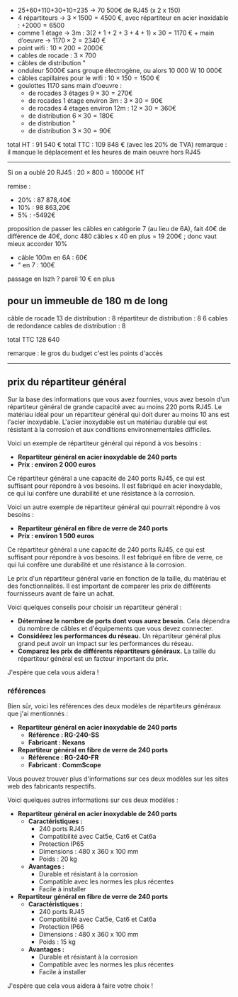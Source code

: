 - 25+60+110+30+10=235  -> 70 500€ de RJ45 (x 2 x 150)
- 4 répartiteurs -> $3 \times 1500= 4 500$ €, avec répartiteur en acier inoxidable : $+2000=6500$
- comme 1 étage -> 3m : $3(2+1+2+3+4+1) \times 30=1170$ € $+ \text{ main d'oeuvre}$ -> $1170 \times 2=2340$ €
- point wifi : $10 \times 200=2000$€
- cables de rocade : $3 \times 700$
- câbles de distribution "
- onduleur 5000€ sans groupe électrogène, ou alors 10 000 W 10 000€
- câbles capillaires pour le wifi : $10 \times 150=1500$ €
- goulottes 1170 sans main d'oeuvre :
	- de rocades 3 étages $9 \times 30=270$€
	- de rocades 1 étage environ 3m : $3 \times 30=90$€
	- de rocades 4 étages environ 12m : $12 \times 30=360$€
	- de distribution $6 \times 30=180$€
	- de distribution "
	- de distribution $3 \times 30=90$€

total HT : 91 540 €
total TTC : 109 848 € (avec les 20% de TVA)
remarque : il manque le déplacement et les heures de main oeuvre hors RJ45
___
Si on a oublé 20 RJ45 : $20 \times 800=16 000$€ HT

remise :
- 20% : 87 878,40€
- 10% : 98 863,20€
- 5% : -5492€

proposition de passer les câbles en catégorie 7 (au lieu de 6A), fait 40€ de différence de 40€, donc 480 câbles x 40 en plus = 19 200€ ; donc vaut mieux accorder 10%
- câble 100m en 6A : 60€
- " en 7 : 100€

passage en lszh ? pareil 10 € en plus

## pour un immeuble de 180 m de long
câble de rocade 13
de distribution : 8
répartiteur de distribution : 8
6 cables de redondance
cables de distribution : 8

total TTC 128 640

remarque : le gros du budget c'est les points d'accès
___
## prix du répartiteur général
Sur la base des informations que vous avez fournies, vous avez besoin d'un répartiteur général de grande capacité avec au moins 220 ports RJ45. Le matériau idéal pour un répartiteur général qui doit durer au moins 10 ans est l'acier inoxydable. L'acier inoxydable est un matériau durable qui est résistant à la corrosion et aux conditions environnementales difficiles.

Voici un exemple de répartiteur général qui répond à vos besoins :

- **Repartiteur général en acier inoxydable de 240 ports**
- **Prix : environ 2 000 euros**

Ce répartiteur général a une capacité de 240 ports RJ45, ce qui est suffisant pour répondre à vos besoins. Il est fabriqué en acier inoxydable, ce qui lui confère une durabilité et une résistance à la corrosion.

Voici un autre exemple de répartiteur général qui pourrait répondre à vos besoins :

- **Repartiteur général en fibre de verre de 240 ports**
- **Prix : environ 1 500 euros**

Ce répartiteur général a une capacité de 240 ports RJ45, ce qui est suffisant pour répondre à vos besoins. Il est fabriqué en fibre de verre, ce qui lui confère une durabilité et une résistance à la corrosion.

Le prix d'un répartiteur général varie en fonction de la taille, du matériau et des fonctionnalités. Il est important de comparer les prix de différents fournisseurs avant de faire un achat.

Voici quelques conseils pour choisir un répartiteur général :

- **Déterminez le nombre de ports dont vous aurez besoin.** Cela dépendra du nombre de câbles et d'équipements que vous devez connecter.
- **Considérez les performances du réseau.** Un répartiteur général plus grand peut avoir un impact sur les performances du réseau.
- **Comparez les prix de différents répartiteurs généraux.** La taille du répartiteur général est un facteur important du prix.

J'espère que cela vous aidera !
### références
Bien sûr, voici les références des deux modèles de répartiteurs généraux que j'ai mentionnés :

- **Repartiteur général en acier inoxydable de 240 ports**
    - **Référence : RG-240-SS**
    - **Fabricant : Nexans**
- **Repartiteur général en fibre de verre de 240 ports**
    - **Référence : RG-240-FR**
    - **Fabricant : CommScope**

Vous pouvez trouver plus d'informations sur ces deux modèles sur les sites web des fabricants respectifs.

Voici quelques autres informations sur ces deux modèles :

- **Repartiteur général en acier inoxydable de 240 ports**
    - **Caractéristiques :**
        - 240 ports RJ45
        - Compatibilité avec Cat5e, Cat6 et Cat6a
        - Protection IP65
        - Dimensions : 480 x 360 x 100 mm
        - Poids : 20 kg
    - **Avantages :**
        - Durable et résistant à la corrosion
        - Compatible avec les normes les plus récentes
        - Facile à installer
- **Repartiteur général en fibre de verre de 240 ports**
    - **Caractéristiques :**
        - 240 ports RJ45
        - Compatibilité avec Cat5e, Cat6 et Cat6a
        - Protection IP66
        - Dimensions : 480 x 360 x 100 mm
        - Poids : 15 kg
    - **Avantages :**
        - Durable et résistant à la corrosion
        - Compatible avec les normes les plus récentes
        - Facile à installer

J'espère que cela vous aidera à faire votre choix !
